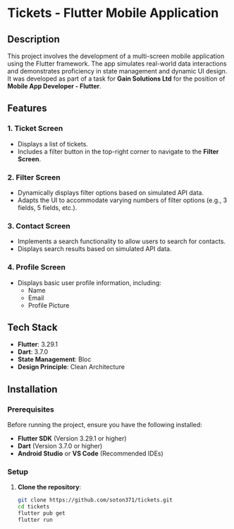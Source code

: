 # Tickets - Flutter Mobile Application

## Description
This project involves the development of a multi-screen mobile application using the Flutter framework. The app simulates real-world data interactions and demonstrates proficiency in state management and dynamic UI design. It was developed as part of a task for **Gain Solutions Ltd** for the position of **Mobile App Developer - Flutter**.

## Features
### 1. **Ticket Screen**
- Displays a list of tickets.
- Includes a filter button in the top-right corner to navigate to the **Filter Screen**.

### 2. **Filter Screen**
- Dynamically displays filter options based on simulated API data.
- Adapts the UI to accommodate varying numbers of filter options (e.g., 3 fields, 5 fields, etc.).

### 3. **Contact Screen**
- Implements a search functionality to allow users to search for contacts.
- Displays search results based on simulated API data.

### 4. **Profile Screen**
- Displays basic user profile information, including:
  - Name
  - Email
  - Profile Picture

## Tech Stack
- **Flutter**: 3.29.1
- **Dart**: 3.7.0
- **State Management**: Bloc
- **Design Principle**: Clean Architecture 

## Installation
### Prerequisites
Before running the project, ensure you have the following installed:
- **Flutter SDK** (Version 3.29.1 or higher)
- **Dart** (Version 3.7.0 or higher)
- **Android Studio** or **VS Code** (Recommended IDEs)

### Setup
1. **Clone the repository**:
   ```bash
   git clone https://github.com/soton371/tickets.git
   cd tickets
   flutter pub get
   flutter run
